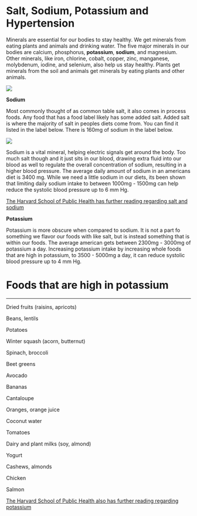 # Salt, Sodium, Potassium and Hypertension

Minerals are essential for our bodies to stay healthy. We get minerals from eating plants and animals and drinking water. The five major minerals in our bodies are calcium, phosphorus, **potassium**, **sodium**, and magnesium. Other minerals, like iron, chlorine, cobalt, copper, zinc, manganese, molybdenum, iodine, and selenium, also help us stay healthy. Plants get minerals from the soil and animals get minerals by eating plants and other animals.

![](https://health.clevelandclinic.org/wp-content/uploads/sites/3/2022/02/TooMuchSodiuml-1051727580-770x533-1-650x428.jpg)

**Sodium**

Most commonly thought of as common table salt, it also comes in process foods. Any food that has a food label likely has some added salt. Added salt is where the majority of salt in peoples diets come from. You can find it listed in the label below. There is 160mg of sodium in the label below.

![](/03_03_01.png)

Sodium is a vital mineral, helping electric signals get around the body. Too much salt though and it just sits in our blood, drawing extra fluid into our blood as well to regulate the overall concentration of sodium, resulting in a higher blood pressure. The average daily amount of sodium in an americans diet is 3400 mg.  While we need a little sodium in our diets, its been shown that limiting daily sodium intake to between 1000mg - 1500mg can help reduce the systolic blood pressure up to 6 mm Hg.

[The Harvard School of Public Health has further reading regarding salt and sodium](https://www.hsph.harvard.edu/nutritionsource/salt-and-sodium/)

**Potassium**

Potassium is more obscure when compared to sodium. It is not a part fo something we flavor our foods with like salt, but is instead something that is within our foods. The average american gets between 2300mg - 3000mg of potassium a day. Increasing potassium intake by increasing whole foods that are high in potassium, to 3500 - 5000mg a day, it can reduce systolic blood pressure up to 4 mm Hg.

<CarbTable>
  <div>
    <h1>
      Foods that are high in potassium
    </h1>
    <hr/>
      <p>Dried fruits (raisins, apricots) </p>
      <p>Beans, lentils </p>
      <p>Potatoes </p>
      <p>Winter squash (acorn, butternut) </p>
      <p>Spinach, broccoli </p>
     <p> Beet greens </p>
      <p>Avocado </p>
      <p>Bananas </p>
     <p> Cantaloupe </p>
     <p> Oranges, orange juice </p>
     <p> Coconut water </p>
     <p> Tomatoes </p>
     <p> Dairy and plant milks (soy, almond) </p>
     <p> Yogurt </p>
      <p>Cashews, almonds </p>
     <p> Chicken </p>
     <p> Salmon    </p>
  </div>
</CarbTable>

  [The Harvard School of Public Health also has further reading regarding potassium](https://www.hsph.harvard.edu/nutritionsource/potassium/)